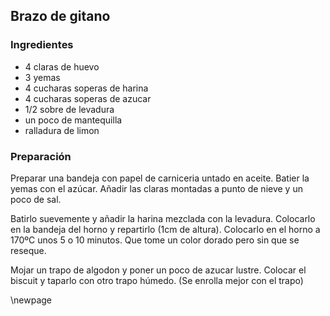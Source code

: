 ## Brazo de gitano

### Ingredientes

- 4 claras de huevo
- 3 yemas
- 4 cucharas soperas de harina
- 4 cucharas soperas de azucar
- 1/2 sobre de levadura
- un poco de mantequilla
- ralladura de limon

### Preparación

Preparar una bandeja con papel de carniceria untado en aceite.
Batier la yemas con el azúcar.
Añadir las claras montadas a punto de nieve y un poco de sal.

Batirlo suevemente y añadir la harina mezclada con la levadura.
Colocarlo en la bandeja del horno y repartirlo (1cm de altura).
Colocarlo en el horno a 170ºC unos 5 o 10 minutos.
Que tome un color dorado pero sin que se reseque.

Mojar un trapo de algodon y poner un poco de azucar lustre.
Colocar el biscuit y taparlo con otro trapo húmedo.
(Se enrolla mejor con el trapo)


\newpage
